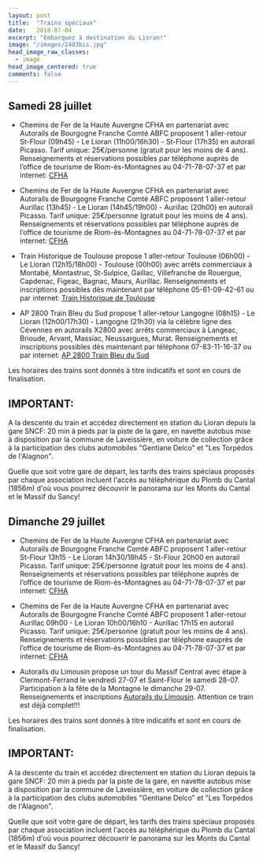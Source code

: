 ```yaml
---
layout: post
title:  "Trains spéciaux"
date:   2018-07-04
excerpt: "Embarquez à destination du Lioran!"
image: "/images/2403bis.jpg"
head_image_raw_classes:
  - image
head_image_centered: true
comments: false
---
```


## Samedi 28 juillet

* Chemins de Fer de la Haute Auvergne CFHA en partenariat avec Autorails de Bourgogne Franche Comté ABFC proposent 1 aller-retour St-Flour (09h45) - Le Lioran (11h00/16h30) - St-Flour (17h35) en autorail Picasso. Tarif unique: 25€/personne (gratuit pour les moins de 4 ans). Renseignements et réservations possibles par téléphone auprès de l’office de tourisme de Riom-ès-Montagnes au 04-71-78-07-37 et par internet: [CFHA](http://www.gentiane-express.com/blog/150-ans-ligne-du-lioran)

* Chemins de Fer de la Haute Auvergne CFHA en partenariat avec Autorails de Bourgogne Franche Comté ABFC proposent 1 aller-retour Aurillac (13h45) - Le Lioran (14h45/19h00) - Aurillac (20h00) en autorail Picasso. Tarif unique: 25€/personne (gratuit pour les moins de 4 ans). Renseignements et réservations possibles par téléphone auprès de l’office de tourisme de Riom-ès-Montagnes au 04-71-78-07-37 et par internet: [CFHA](http://www.gentiane-express.com/blog/150-ans-ligne-du-lioran)

* Train Historique de Toulouse propose 1 aller-retour Toulouse (06h00) - Le Lioran (12h15/18h00) - Toulouse (00h00) avec arrêts commerciaux à Montabé, Montastruc, St-Sulpice, Gaillac, Villefranche de Rouergue, Capdenac, Figeac, Bagnac, Maurs, Aurillac. Renseignements et inscriptions possibles dès maintenant par téléphone 05-61-09-42-61 ou par internet: [Train Historique de Toulouse](https://www.trainhistorique-toulouse.com/nos-voyages/le-lioran-en-auvergne/)

* AP 2800 Train Bleu du Sud propose 1 aller-retour Langogne (08h15) - Le Lioran (12h00/17h30) - Langogne (21h30) via la célèbre ligne des Cévennes en autorails X2800 avec arrêts commerciaux à Langeac, Brioude, Arvant, Massiac, Neussargues, Murat. Renseignements et inscriptions possibles dès maintenant par téléphone 07-83-11-16-37 ou par internet: [AP 2800 Train Bleu du Sud](https://www.helloasso.com/associations/ap2800/evenements/le-lioran-fete-la-montagne)

Les horaires des trains sont donnés à titre indicatifs et sont en cours de finalisation.

## IMPORTANT:
A la descente du train et accédez directement en station du Lioran depuis la gare SNCF: 20 min à pieds par la piste de la gare, en navette autobus mise à disposition par la commune de Laveissière, en voiture de collection grâce à la participation des clubs automobiles "Gentiane Delco" et "Les Torpédos de l'Alagnon".

Quelle que soit votre gare de départ, les tarifs des trains spéciaux proposés par chaque association incluent l'accès au téléphérique du Plomb du Cantal (1856m) d'où vous pourrez découvrir le panorama sur les Monts du Cantal et le Massif du Sancy!

## Dimanche 29 juillet

* Chemins de Fer de la Haute Auvergne CFHA en partenariat avec Autorails de Bourgogne Franche Comté ABFC proposent 1 aller-retour St-Flour 13h15 - Le Lioran 14h30/18h45 - St-Flour 20h00 en autorail Picasso. Tarif unique: 25€/personne (gratuit pour les moins de 4 ans). Renseignements et réservations possibles par téléphone auprès de l’office de tourisme de Riom-ès-Montagnes au 04-71-78-07-37 et par internet: [CFHA](http://www.gentiane-express.com/blog/150-ans-ligne-du-lioran)

* Chemins de Fer de la Haute Auvergne CFHA en partenariat avec Autorails de Bourgogne Franche Comté ABFC proposent 1 aller-retour Aurillac 09h00 - Le Lioran 10h00/16h10 - Aurillac 17h15 en autorail Picasso. Tarif unique: 25€/personne (gratuit pour les moins de 4 ans). Renseignements et réservations possibles par téléphone eauprès de l’office de tourisme de Riom-ès-Montagnes au 04-71-78-07-37 et par internet: [CFHA](http://www.gentiane-express.com/blog/150-ans-ligne-du-lioran)

* Autorails du Limousin propose un tour du Massif Central avec étape à Clermont-Ferrand le vendredi 27-07 et Saint-Flour le samedi 28-07. Participation à la fête de la Montagne le dimanche 29-07. Renseignements et inscriptions [Autorails du Limousin](http://www.autorail-limousin.fr/index.php/tour-massif-central). Attention ce train est déjà complet!!!

Les horaires des trains sont donnés à titre indicatifs et sont en cours de finalisation.

## IMPORTANT:
A la descente du train et accédez directement en station du Lioran depuis la gare SNCF: 20 min à pieds par la piste de la gare, en navette autobus mise à disposition par la commune de Laveissière, en voiture de collection grâce à la participation des clubs automobiles "Gentiane Delco" et "Les Torpédos de l'Alagnon".

Quelle que soit votre gare de départ, les tarifs des trains spéciaux proposés par chaque association incluent l'accès au téléphérique du Plomb du Cantal (1856m) d'où vous pourrez découvrir le panorama sur les Monts du Cantal et le Massif du Sancy!
